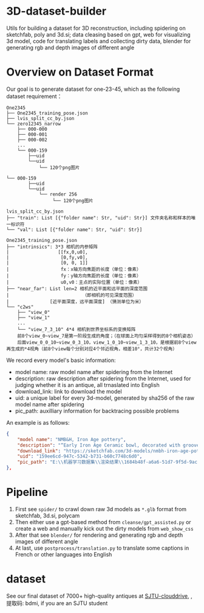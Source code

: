 # 3D-dataset-builder
Utils for building a dataset for 3D reconstruction, including spidering on sketchfab, poly and 3d.si; data cleasing based on gpt, web for visualizing 3d model, code for translating labels and collecting dirty data, blender for generating rgb and depth images of different angle

# Overview on Dataset Format
Our goal is to generate dataset for one-23-45, which as the following dataset requirement：
```
One2345
├── One2345_training_pose.json
├── lvis_split_cc_by.json
└── zero12345_narrow
    ├── 000-000
    ├── 000-001
    ├── 000-002
    ...
    └── 000-159
        ├──uid
        └──uid
            └── 120个png图片

└── 000-159
        ├──uid
        └──uid
            └── render 256
                 └── 120个png图片 

lvis_split_cc_by.json
├── "train": List [{"folder name": Str, "uid": Str}] 文件夹名称和样本的唯一标识符
└── "val": List [{"folder name": Str, "uid": Str}] 

One2345_training_pose.json
├── "intrinsics": 3*3 相机的内参矩阵
|                  [[fx,0,u0],
|                   [0,fy,v0],
|                   [0, 0, 1]]
|                   fx：x轴方向焦距的长度（单位：像素）
|                   fy：y轴方向焦距的长度（单位：像素）
|                   u0,v0：主点的实际位置（单位：像素）
├── "near_far": List len=2 相机的近平面和远平面的深度范围
|                           （即相机的可见深度范围）
|               [近平面深度，远平面深度] （猜测单位为米）
└── "c2ws" 
    ├── "view_0" 
    ├── "view_1"
    ...
    └── "view_7_3_10" 4*4 相机到世界坐标系的变换矩阵
    前8个view_0~view_7是第一阶段生成的角度；（在球面上均匀采样得到的8个相机姿态）
    后面view_0_0_10~view_0_3_10，view_1_0_10~view_1_3_10，是根据前8个view再生成的*4视角（前8个view每个分别对应4个邻近视角，相差10°，共计32个视角）
```

We record every model's basic information:
- model name: raw model name after spidering from the Internet
- description: raw description after spidering from the Internet, used for judging whether it is an antique, all trnaslated into English
- download_link: link to download the model
- uid: a unique label for every 3d-model, generated by sha256 of the raw model name after spidering
- pic_path: auxilliary information for backtracing possible problems

An example is as follows:
```json
{
    "model name": "NMB&H, Iron Age pottery",
    "description": "“Early Iron Age Ceramic bowl, decorated with grooves on the inner side. Height 19.5 cm. From the site of Donja Dolina near Bosanska Gradiška (northern Bosnia) - settlement and cemetery, plot of M. Petrović, Grave 46. 6th c. BCE. Artifact in the National Museum of Bosnia and Herzegovina. Processed in Reality Capture from 310 images. GDH ID No. 22398",
    "download_link": "https://sketchfab.com/3d-models/nmbh-iron-age-pottery-a675e7290af84af4b849b3908ac8abf8#download",
    "uid": "159ee6cd-947c-5342-b731-b60c7748c6d0",
    "pic_path": "E:\\机器学习数据集\\渲染结果\\1684b48f-a6a6-51d7-9f5d-9ac3ee77e951.zip"
},

```

# Pipeline
1. First see `spider/` to crawl down raw 3d models as `*.glb` format from sketchfab, 3d.si, polycam
2. Then either use a gpt-based method from `cleanse/gpt_assisted.py` or create a web and manually kick out the dirty models from `web_show_css`
3. After that see `blender/` for rendering and generating rgb and depth images of different angle
4. At last, use `postprocess/translation.py` to translate some captions in French or other languages into English

# dataset
See our final dataset of 7000+ high-quality antiques at [SJTU-clouddrive](https://pan.sjtu.edu.cn/web/share/464683ef88a5cac71f4c1392ca4a8111), , 提取码: bdmi, if you are an SJTU student
